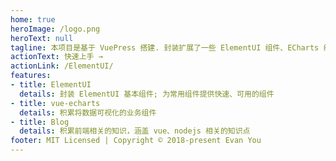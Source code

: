 ```yaml
---
home: true
heroImage: /logo.png
heroText: null
tagline: 本项目是基于 VuePress 搭建. 封装扩展了一些 ElementUI 组件、ECharts 组件及第三方组件. 包含了一些常用的工具类, 自定义插件, 测试 Demo 等
actionText: 快速上手 →
actionLink: /ElementUI/
features:
- title: ElementUI
  details: 封装 ElementUI 基本组件; 为常用组件提供快速、可用的组件
- title: vue-echarts
  details: 积累将数据可视化的业务组件
- title: Blog
  details: 积累前端相关的知识，涵盖 vue、nodejs 相关的知识点
footer: MIT Licensed | Copyright © 2018-present Evan You
---
```

